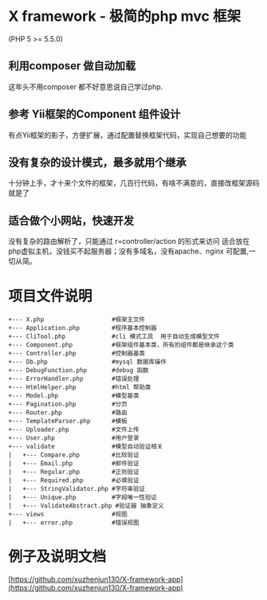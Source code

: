 # X framework  - 极简的php mvc 框架

(PHP 5 >= 5.5.0)

## 利用composer 做自动加载
这年头不用composer 都不好意思说自己学过php.
## 参考 Yii框架的Component 组件设计
有点Yii框架的影子，方便扩展，通过配置替换框架代码，实现自己想要的功能
## 没有复杂的设计模式，最多就用个继承
十分钟上手，才十来个文件的框架，几百行代码，有啥不满意的，直接改框架源码就是了
## 适合做个小网站，快速开发
没有复杂的路由解析了，只能通过 r=controller/action  的形式来访问
适合放在php虚拟主机，没钱买不起服务器；没有多域名，没有apache、nginx 可配置,一切从简。


# 项目文件说明

```
+--- X.php                   #框架主文件
+--- Application.php         #程序基本控制器
+--- CliTool.php             #cli 模式工具  用于自动生成模型文件
+--- Component.php           #框架组件基本类，所有的组件都是继承这个类
+--- Controller.php          #控制器基类
+--- Db.php                  #mysql 数据库操作
+--- DebugFunction.php       #debug 函数
+--- ErrorHandler.php        #错误处理
+--- HtmlHelper.php          #html 帮助类
+--- Model.php               #模型基类
+--- Pagination.php          #分页
+--- Router.php              #路由
+--- TemplateParser.php      #模板
+--- Uploader.php            #文件上传
+--- User.php                #用户登录
+--- validate                #模型自动验证相关
|   +--- Compare.php         #比较验证
|   +--- Email.php           #邮件验证
|   +--- Regular.php         #正则验证    
|   +--- Required.php        #必填验证
|   +--- StringValidator.php #字符串验证
|   +--- Unique.php          #字段唯一性验证
|   +--- ValidateAbstract.php #验证器 抽象定义
+--- views                   #视图
|   +--- error.php           #错误视图 
```

# 例子及说明文档

[https://github.com/xuzhenjun130/X-framework-app](https://github.com/xuzhenjun130/X-framework-app)